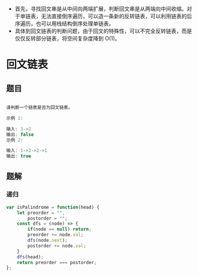 - 首先，寻找回文串是从中间向两端扩展，判断回文串是从两端向中间收缩。对于单链表，无法直接倒序遍历，可以造一条新的反转链表，可以利用链表的后序遍历，也可以用栈结构倒序处理单链表。
- 具体到回文链表的判断问题，由于回文的特殊性，可以不完全反转链表，而是仅仅反转部分链表，将空间复杂度降到 O(1)。

# 回文链表

## 题目

```JavaScript

请判断一个链表是否为回文链表。

示例 1:

输入: 1->2
输出: false
示例 2:

输入: 1->2->2->1
输出: true

```

## 题解

### 递归

```JavaScript
var isPalindrome = function(head) {
    let preorder = "",
        postorder = "";
    const dfs = (node) => {
        if(node == null) return;
        preorder += node.val;
        dfs(node.next);
        postorder += node.val;
    }
    dfs(head);
    return preorder === postorder;
};
```
